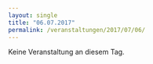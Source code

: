 ```yaml
---
layout: single
title: "06.07.2017"
permalink: /veranstaltungen/2017/07/06/
---
```


Keine Veranstaltung an diesem Tag.
